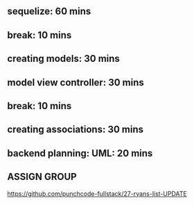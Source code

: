 ## sequelize: 60 mins

## break: 10 mins

## creating models: 30 mins

## model view controller: 30 mins

## break: 10 mins

## creating associations: 30 mins

## backend planning: UML: 20 mins

## ASSIGN GROUP
https://github.com/punchcode-fullstack/27-ryans-list-UPDATE